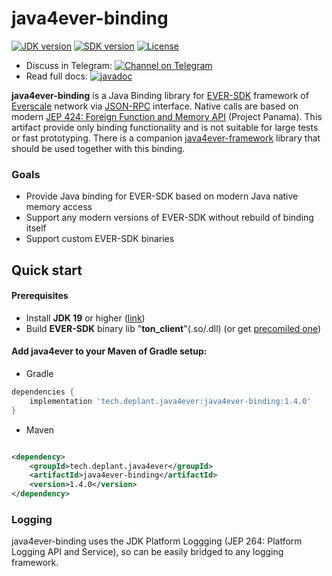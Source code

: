 # java4ever-binding

[![JDK version](https://img.shields.io/badge/Java-19+-green.svg)](https://shields.io/)
[![SDK version](https://img.shields.io/badge/EVER%20SDK-v1.36+-orange)](https://github.com/tonlabs/TON-SDK/tree/1.28.0)
[![License](https://img.shields.io/badge/License-Apache%202.0-brown.svg)](https://shields.io/)

* Discuss in
  Telegram: [![Channel on Telegram](https://img.shields.io/badge/chat-on%20telegram-9cf.svg)](https://t.me/deplant\_chat\_en)
* Read full
  docs: [![javadoc](https://javadoc.io/badge2/tech.deplant.java4ever/java4ever-binding/javadoc.svg)](https://javadoc.io/doc/tech.deplant.java4ever/java4ever-binding)

**java4ever-binding** is a Java Binding library for
[EVER-SDK](https://github.com/tonlabs/ever-sdk) framework of
[Everscale](https://everscale.network/) network via
[JSON-RPC](https://github.com/tonlabs/ever-sdk/blob/master/docs/for-binding-developers/json_interface.md) interface.
Native calls are based on modern [JEP 424: Foreign Function and Memory API](https://openjdk.java.net/jeps/424) (Project
Panama).
This artifact provide only binding functionality and is not suitable for large tests or fast prototyping.
There is a companion [java4ever-framework](https://github.com/deplant/java4ever-framework) library that should be used
together with this binding.

### Goals

* Provide Java binding for EVER-SDK based on modern Java native memory access
* Support any modern versions of EVER-SDK without rebuild of binding itself
* Support custom EVER-SDK binaries

## Quick start

#### Prerequisites

* Install **JDK 19** or higher ([link](https://adoptium.net/temurin/releases?version=19))
* Build **EVER-SDK** binary lib "**ton_client**"(.so/.dll) (or
  get [precomiled one](https://github.com/tonlabs/ever-sdk/blob/master/README.md#download-precompiled-binaries))

#### Add java4ever to your Maven of Gradle setup:

* Gradle

```groovy
dependencies {
    implementation 'tech.deplant.java4ever:java4ever-binding:1.4.0'
}
```

* Maven

```xml

<dependency>
    <groupId>tech.deplant.java4ever</groupId>
    <artifactId>java4ever-binding</artifactId>
    <version>1.4.0</version>
</dependency>
```

### Logging

java4ever-binding uses the JDK Platform Loggging (JEP 264: Platform Logging API and Service),
so can be easily bridged to any logging framework.